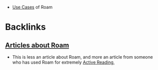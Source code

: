 - [Use Cases](<Use Cases.md>) of Roam

# Backlinks
## [Articles about Roam](<Articles about Roam.md>)
- This is less an article about Roam, and more an article from someone who has used Roam for extremely [Active Reading](<Active Reading.md>),

